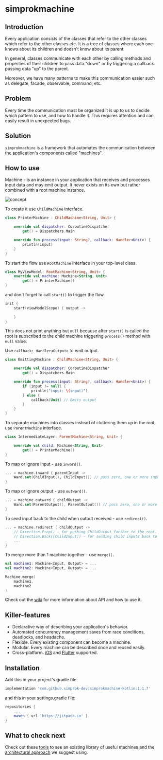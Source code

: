 # simprokmachine


## Introduction

Every application consists of the classes that refer to the other classes which refer to the other classes etc. It is a tree of classes where each one knows about its children and doesn't know about its parent.

In general, classes communicate with each other by calling methods and properties of their children to pass data "down" or by triggering a callback passing data "up" to the parent.

Moreover, we have many patterns to make this communication easier such as delegate, facade, observable, command, etc.

## Problem

Every time the communication must be organized it is up to us to decide which pattern to use, and how to handle it. This requires attention and can easily result in unexpected bugs.

## Solution

```simprokmachine``` is a framework that automates the communication between the application's components called "machines".

## How to use

Machine - is an instance in your application that receives and processes input data and may emit output. It never exists on its own but rather combined with a root machine instance.

![concept](https://github.com/simprok-dev/simprokmachine-kotlin/blob/main/images/simprokmachine.drawio.png)

To create it use ```ChildMachine``` interface.

```Kotlin
class PrinterMachine : ChildMachine<String, Unit> {

    override val dispatcher: CoroutineDispatcher
        get() = Dispatchers.Main

    override fun process(input: String?, callback: Handler<Unit>) {
        println(input)
    }
}
```

To start the flow use ```RootMachine``` interface in your top-level class.

```Kotlin
class MyViewModel: RootMachine<String, Unit> {
    override val machine: Machine<String, Unit>
        get() = PrinterMachine()
}
```

and don't forget to call ```start()``` to trigger the flow.

```Kotlin
init {
    start(viewModelScope) { output -> 
    
    }
}
```

This does not print anything but ```null``` because after ```start()``` is called the root is subscribed to the child machine triggering ```process()``` method with ```null``` value.

Use ```callback: Handler<Output>``` to emit output.

```Kotlin
class EmittingMachine : ChildMachine<String, Unit> {

    override val dispatcher: CoroutineDispatcher
        get() = Dispatchers.Main

    override fun process(input: String?, callback: Handler<Unit>) {
        if (input != null) {
            println("input: \(input)")
        } else {
            callback(Unit) // Emits output
        }
    }
}
```


To separate machines into classes instead of cluttering them up in the root, use ```ParentMachine``` interface.

```Kotlin
class IntermediateLayer: ParentMachine<String, Unit> {

    override val child: Machine<String, Unit>
        get() = PrinterMachine() 
}
```


To map or ignore input - use ```inward()```.

```Kotlin
... = machine.inward { parentInput ->
    Ward.set(ChildInput(), ChildInput()) // pass zero, one or more inputs.
}
```

To map or ignore output - use ```outward()```.


```Kotlin
... = machine.outward { childOutput ->
    Ward.set(ParentOutput(), ParentOutput()) // pass zero, one or more outputs.
}
```

To send input back to the child when output received - use ```redirect()```.

```Kotlin
... = machine.redirect { childOutput ->
    // Direction.Prop() - for pushing ChildOutput further to the root.
    // Direction.Back([ChildInput]) - for sending child inputs back to the child.
    ...
}
```

To merge more than 1 machine together - use ```merge()```.

```Kotlin
val machine1: Machine<Input, Output> = ...
val machine2: Machine<Input, Output> = ...

Machine.merge(
    machine1,
    machine2
)
```

Check out the [wiki](https://github.com/simprok-dev/simprokmachine-kotlin/wiki) for more information about API and how to use it.


## Killer-features

- Declarative way of describing your application's behavior.
- Automated concurrency management saves from race conditions, deadlocks, and headache.
- Flexible. Every existing component can become a machine.
- Modular. Every machine can be described once and reused easily.
- Cross-platform. [iOS](https://github.com/simprok-dev/simprokmachine-ios) and [Flutter](https://github.com/simprok-dev/simprokmachine-flutter) supported.


## Installation

Add this in your project's gradle file:

```groovy
implementation 'com.github.simprok-dev:simprokmachine-kotlin:1.1.7'
```

and this in your settings.gradle file:

```groovy
repositories {
    ...
    maven { url 'https://jitpack.io' }
}
```

## What to check next

Check out these [tools](https://github.com/simprok-dev/simproktools-kotlin) to see an existing library of useful machines and the [architectural approach](https://github.com/simprok-dev/simprokcore-kotlin) we suggest using.
